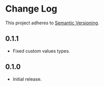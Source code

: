 # Change Log
This project adheres to [Semantic Versioning](http://semver.org/).

## 0.1.1
* Fixed custom values types.

## 0.1.0
* Initial release.
